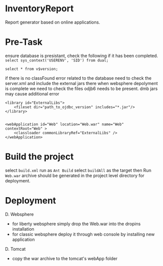 # InventoryReport
Report generator based on online applications. 

<h1> Pre-Task </h1>

ensure database is presistant, check the following if it has been completed.
 `select sys_context('USERENV', 'SID') from dual;`

 `select * from v$version;`

 if there is no classFound error related to the database
 need to check the server.xml and include the external jars there
 when websphere depolyment is complete we need to check the files
 odjb6 needs to be present. dmb jars may cause additional error

    <library id="ExternalLibs">
    	<fileset dir="path_to_ojdbc_version" includes="*.jar"/>
    </library>
    

    <webApplication id="Web" location="Web.war" name="Web" contextRoot="Web" >
    	<classloader commonLibraryRef="ExternalLibs" />
    </webApplication>


<h1> Build the project </h1>

select `build.xml` run as `Ant Build`
select `buildAll` as the target then Run
`Web.war` archive should be generated in the project level directory for deployment.

<h1> Deployment </h1>

D. Websphere
   - for liberty websphere simply drop the Web.war into the dropins installation
   - for classic websphere deploy it through web console by installing new application
   
D. Tomcat
   - copy the war archive to the tomcat's webApp folder
   
   
